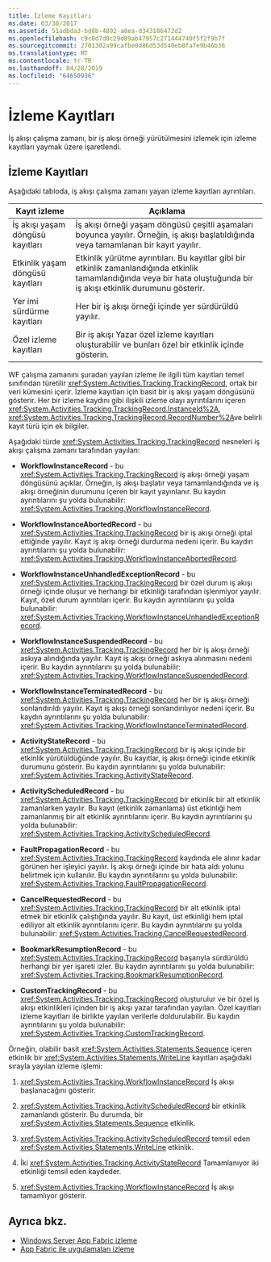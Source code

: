 ```yaml
---
title: İzleme Kayıtları
ms.date: 03/30/2017
ms.assetid: 51adbda3-bd8b-4892-a8ea-d343186472d2
ms.openlocfilehash: c9c0d7d8c29d89ab47957c271444740f5f2f9b7f
ms.sourcegitcommit: 2701302a99cafbe0d86d53d540eb0fa7e9b46b36
ms.translationtype: MT
ms.contentlocale: tr-TR
ms.lasthandoff: 04/28/2019
ms.locfileid: "64650936"
---
```

# <a name="tracking-records"></a>İzleme Kayıtları
İş akışı çalışma zamanı, bir iş akışı örneği yürütülmesini izlemek için izleme kayıtları yaymak üzere işaretlendi.  
  
## <a name="tracking-records"></a>İzleme Kayıtları  
 Aşağıdaki tabloda, iş akışı çalışma zamanı yayan izleme kayıtları ayrıntıları.  
  
|Kayıt izleme|Açıklama|  
|---------------------|-----------------|  
|İş akışı yaşam döngüsü kayıtları|İş akışı örneği yaşam döngüsü çeşitli aşamaları boyunca yayılır. Örneğin, iş akışı başlatıldığında veya tamamlanan bir kayıt yayılır.|  
|Etkinlik yaşam döngüsü kayıtları|Etkinlik yürütme ayrıntıları. Bu kayıtlar gibi bir etkinlik zamanlandığında etkinlik tamamlandığında veya bir hata oluştuğunda bir iş akışı etkinlik durumunu gösterir.|  
|Yer imi sürdürme kayıtları|Her bir iş akışı örneği içinde yer sürdürüldü yayılır.|  
|Özel izleme kayıtları|Bir iş akışı Yazar özel izleme kayıtları oluşturabilir ve bunları özel bir etkinlik içinde gösterin.|  
  
 WF çalışma zamanını şuradan yayılan izleme ile ilgili tüm kayıtları temel sınıfından türetilir <xref:System.Activities.Tracking.TrackingRecord>, ortak bir veri kümesini içerir. İzleme kayıtları için basit bir iş akışı yaşam döngüsünü gösterir. Her bir izleme kaydını gibi ilişkili izleme olayı ayrıntılarını içeren <xref:System.Activities.Tracking.TrackingRecord.InstanceId%2A>, <xref:System.Activities.Tracking.TrackingRecord.RecordNumber%2A>ve belirli kayıt türü için ek bilgiler.  
  
 Aşağıdaki türde <xref:System.Activities.Tracking.TrackingRecord> nesneleri iş akışı çalışma zamanı tarafından yayılan:  
  
- **WorkflowInstanceRecord** - bu <xref:System.Activities.Tracking.TrackingRecord> iş akışı örneği yaşam döngüsünü açıklar. Örneğin, iş akışı başlatır veya tamamlandığında ve iş akışı örneğinin durumunu içeren bir kayıt yayınlanır. Bu kaydın ayrıntılarını şu yolda bulunabilir: <xref:System.Activities.Tracking.WorkflowInstanceRecord>.  
  
- **WorkflowInstanceAbortedRecord** - bu <xref:System.Activities.Tracking.TrackingRecord> bir iş akışı örneği iptal ettiğinde yayılır. Kayıt iş akışı örneği durdurma nedeni içerir. Bu kaydın ayrıntılarını şu yolda bulunabilir: <xref:System.Activities.Tracking.WorkflowInstanceAbortedRecord>.  
  
- **WorkflowInstanceUnhandledExceptionRecord** - bu <xref:System.Activities.Tracking.TrackingRecord> bir özel durum iş akışı örneği içinde oluşur ve herhangi bir etkinliği tarafından işlenmiyor yayılır. Kayıt, özel durum ayrıntıları içerir. Bu kaydın ayrıntılarını şu yolda bulunabilir: <xref:System.Activities.Tracking.WorkflowInstanceUnhandledExceptionRecord>.  
  
- **WorkflowInstanceSuspendedRecord** - bu <xref:System.Activities.Tracking.TrackingRecord> her bir iş akışı örneği askıya alındığında yayılır. Kayıt iş akışı örneği askıya alınmasını nedeni içerir. Bu kaydın ayrıntılarını şu yolda bulunabilir: <xref:System.Activities.Tracking.WorkflowInstanceSuspendedRecord>.  
  
- **WorkflowInstanceTerminatedRecord** - bu <xref:System.Activities.Tracking.TrackingRecord> her bir iş akışı örneği sonlandırıldı yayılır. Kayıt iş akışı örneği sonlandırılıyor nedeni içerir. Bu kaydın ayrıntılarını şu yolda bulunabilir: <xref:System.Activities.Tracking.WorkflowInstanceTerminatedRecord>.  
  
- **ActivityStateRecord** - bu <xref:System.Activities.Tracking.TrackingRecord> bir iş akışı içinde bir etkinlik yürütüldüğünde yayılır. Bu kayıtlar, iş akışı örneği içinde etkinlik durumunu gösterir. Bu kaydın ayrıntılarını şu yolda bulunabilir: <xref:System.Activities.Tracking.ActivityStateRecord>.  
  
- **ActivityScheduledRecord** - bu <xref:System.Activities.Tracking.TrackingRecord> bir etkinlik bir alt etkinlik zamanlarken yayılır. Bu kayıt (etkinlik zamanlama) üst etkinliği hem zamanlanmış bir alt etkinlik ayrıntılarını içerir. Bu kaydın ayrıntılarını şu yolda bulunabilir: <xref:System.Activities.Tracking.ActivityScheduledRecord>.  
  
- **FaultPropagationRecord** - bu <xref:System.Activities.Tracking.TrackingRecord> kaydında ele alınır kadar görünen her işleyici yayılır. İş akışı örneği içinde bir hata aldı yolunu belirtmek için kullanılır. Bu kaydın ayrıntılarını şu yolda bulunabilir: <xref:System.Activities.Tracking.FaultPropagationRecord>.  
  
- **CancelRequestedRecord** - bu <xref:System.Activities.Tracking.TrackingRecord> bir alt etkinlik iptal etmek bir etkinlik çalıştığında yayılır. Bu kayıt, üst etkinliği hem iptal ediliyor alt etkinlik ayrıntılarını içerir. Bu kaydın ayrıntılarını şu yolda bulunabilir: <xref:System.Activities.Tracking.CancelRequestedRecord>.  
  
- **BookmarkResumptionRecord** - bu <xref:System.Activities.Tracking.TrackingRecord> başarıyla sürdürüldü herhangi bir yer işareti izler. Bu kaydın ayrıntılarını şu yolda bulunabilir: <xref:System.Activities.Tracking.BookmarkResumptionRecord>.  
  
- **CustomTrackingRecord** - bu <xref:System.Activities.Tracking.TrackingRecord> oluşturulur ve bir özel iş akışı etkinlikleri içinden bir iş akışı yazar tarafından yayılan. Özel kayıtları izleme kayıtları ile birlikte yayılan verilerle doldurulabilir. Bu kaydın ayrıntılarını şu yolda bulunabilir: <xref:System.Activities.Tracking.CustomTrackingRecord>.  
  
 Örneğin, olabilir basit <xref:System.Activities.Statements.Sequence> içeren etkinlik bir <xref:System.Activities.Statements.WriteLine> kayıtları aşağıdaki sırayla yayılan izleme işlemi:  
  
1. <xref:System.Activities.Tracking.WorkflowInstanceRecord> İş akışı başlanacağını gösterir.  
  
2. <xref:System.Activities.Tracking.ActivityScheduledRecord> bir etkinlik zamanlandı gösterir. Bu durumda, bir <xref:System.Activities.Statements.Sequence> etkinlik.  
  
3. <xref:System.Activities.Tracking.ActivityScheduledRecord> temsil eden <xref:System.Activities.Statements.WriteLine> etkinlik.  
  
4. İki <xref:System.Activities.Tracking.ActivityStateRecord> Tamamlanıyor iki etkinliği temsil eden kaydeder.  
  
5. <xref:System.Activities.Tracking.WorkflowInstanceRecord> İş akışı tamamlıyor gösterir.  
  
## <a name="see-also"></a>Ayrıca bkz.

- [Windows Server App Fabric izleme](https://go.microsoft.com/fwlink/?LinkId=201273)
- [App Fabric ile uygulamaları izleme](https://go.microsoft.com/fwlink/?LinkId=201275)

